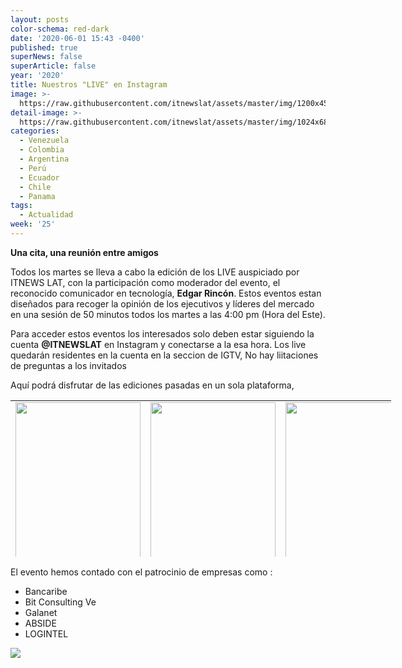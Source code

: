 ```yaml
---
layout: posts
color-schema: red-dark
date: '2020-06-01 15:43 -0400'
published: true
superNews: false
superArticle: false
year: '2020'
title: Nuestros "LIVE" en Instagram
image: >-
  https://raw.githubusercontent.com/itnewslat/assets/master/img/1200x450/Instagram-live.jpg
detail-image: >-
  https://raw.githubusercontent.com/itnewslat/assets/master/img/1024x680/Instagram-live-g.jpg
categories:
  - Venezuela
  - Colombia
  - Argentina
  - Perú
  - Ecuador
  - Chile
  - Panama
tags:
  - Actualidad
week: '25'
---
```

**Una cita, una reunión entre amigos**

Todos los martes se lleva a cabo la edición de los LIVE auspiciado por ITNEWS LAT, con la participación como moderador del evento, el reconocido comunicador en tecnología, **Edgar Rincón**. Estos eventos estan diseñados para recoger la opinión de los ejecutivos y líderes del mercado en una sesión de 50 minutos todos los martes a las 4:00 pm (Hora del Este).

Para acceder estos eventos los interesados solo deben estar siguiendo la cuenta **@ITNEWSLAT** en Instagram y conectarse a la esa hora. Los live quedarán residentes en la cuenta en la seccion de IGTV, No hay liitaciones de preguntas a los invitados

Aquí podrá disfrutar de las ediciones pasadas en un sola plataforma, 

<table style="height: 250px; width: 609px;" width="609">
<tbody>
<tr>
<td style="text-align: justify;"><a href="https://www.instagram.com/tv/CA8mMxxnNzR/?utm_source=ig_web_copy_link"><img class="aligncenter wp-image-68325 size-full" src="http://www.ciberespacio.com.ve/wp-content/uploads/2020/06/LIVE_MiguelLara-e1592507741574.jpg" alt="" width="200" height="250" /></a></td>
<td style="text-align: justify;"><a href="https://www.instagram.com/tv/CBOo1lynOPj/?utm_source=ig_web_copy_link"><img class="aligncenter wp-image-68324 size-full" src="http://www.ciberespacio.com.ve/wp-content/uploads/2020/06/Henkel-García-4_3-e1592507714843.jpg" alt="" width="200" height="250" /></a></td>
<td style="text-align: justify;"><a href="https://www.instagram.com/tv/CBgrRxOnsFN/?utm_source=ig_web_copy_link"><img class="aligncenter wp-image-68326 size-full" src="http://www.ciberespacio.com.ve/wp-content/uploads/2020/06/José-Luis-Gascón4_3-e1592508052745.jpg" alt="" width="200" height="250" /></a></td>
</tr>
<tr>
<td style="text-align: justify;"><a href="https://www.instagram.com/tv/CByrYa8HTP3/?utm_source=ig_web_copy_link"><img class="aligncenter wp-image-68329 size-full" src="http://www.ciberespacio.com.ve/wp-content/uploads/2020/06/Mariadela_Larrazabal_4_3-e1592571945107.jpg" alt="" width="200" height="250" /></a></td>
<td style="text-align: justify;"><a href="https://www.instagram.com/tv/CCEwrKJnpxL/?utm_source=ig_web_copy_link"><img class="aligncenter wp-image-68332 size-full" src="http://www.ciberespacio.com.ve/wp-content/uploads/2020/06/EduardoRG_HOY_4_3-e1593695885456.jpg" alt="" width="200" height="250" /></a></td>
<td style="text-align: justify;"><a href="https://www.instagram.com/tv/CCWu5Nwn9-8/?utm_source=ig_web_copy_link"><img class="aligncenter wp-image-68333 size-full" src="http://www.ciberespacio.com.ve/wp-content/uploads/2020/06/Sebastián-Jasminoy_4_3-e1593695932289.jpg" alt="" width="200" height="250" /></a></td>
</tr>
<tr>
<td style="text-align: justify;"><a href="https://www.instagram.com/tv/CCowgvdnCpH/?utm_source=ig_web_copy_link"><img class="aligncenter wp-image-68334 size-full" src="http://www.ciberespacio.com.ve/wp-content/uploads/2020/07/Luis-Lubeck_4_3-e1594724952207.jpg" alt="" width="200" height="250" /></a></td>
<td style="text-align: justify;"><a href="https://www.instagram.com/tv/CC6xiHkHRrm/?utm_source=ig_web_copy_link"><img class="aligncenter wp-image-68335 size-full" src="http://www.ciberespacio.com.ve/wp-content/uploads/2020/07/GERMANPACHECO_4_3-1-e1595443546558.jpg" alt="" width="200" height="250" /></a></td>
<td style="text-align: justify;"> <a href="https://www.instagram.com/tv/CDM0W1_HCF6/?utm_source=ig_web_copy_link"><img class="aligncenter wp-image-68337 size-full" src="http://www.ciberespacio.com.ve/wp-content/uploads/2020/07/Magdalena_hoy_4_3-e1596120401559.jpg" alt="" width="200" height="250" /></a></td>
</tr>
<tr>
<td style="text-align: justify;"><a href="https://www.instagram.com/tv/CDe2CwAneun/?utm_source=ig_web_copy_link"><img class="aligncenter wp-image-68341 size-full" src="http://www.ciberespacio.com.ve/wp-content/uploads/2020/07/RN_4-3-e1596396886973.jpg" alt="" width="200" height="250" /></a></td>
<td style="text-align: justify;"><a href="https://www.instagram.com/itnewslat/"><img class="aligncenter wp-image-68343 size-full" src="http://www.ciberespacio.com.ve/wp-content/uploads/2020/08/CarlosJ_43-e1597017075914.jpg" alt="" width="200" height="250" /></a></td>
<td style="text-align: justify;"><a href="https://www.instagram.com/tv/CEC4c0ynxpt/?utm_source=ig_web_copy_link"><img class="aligncenter wp-image-68345 size-full" src="http://www.ciberespacio.com.ve/wp-content/uploads/2020/08/MARIANO-O’KON43-e1597838334991.jpg" alt="" width="200" height="250" /></a></td>
</tr>
<tr>
<td style="text-align: justify;"><a href="https://www.instagram.com/tv/CEU46X9HOdt/?utm_source=ig_web_copy_link"><img class="aligncenter wp-image-68348 size-full" src="http://www.ciberespacio.com.ve/wp-content/uploads/2020/08/RicardoVilladiego43-e1598442712855.jpg" alt="RicardoVilladiego43" width="200" height="250" /></a></td>
<td style="text-align: justify;"><a href="https://www.instagram.com/tv/CEm7XGhHYjt/?utm_source=ig_web_copy_link"><img class="aligncenter wp-image-68350 size-full" src="http://www.ciberespacio.com.ve/wp-content/uploads/2020/08/José-F.-Otero43-e1599133057185.jpg" alt="José F. Otero43" width="200" height="250" /></a></td>
<td style="text-align: center;"> <a href="https://www.instagram.com/tv/CE48U92HnPG/?utm_source=ig_web_copy_link"><img class="aligncenter wp-image-68355 size-full" src="http://www.ciberespacio.com.ve/wp-content/uploads/2020/09/mireya43-e1599478239998.jpg" alt="mireya43" width="200" height="250" /></a></td>
</tr>
<tr>
<td style="text-align: justify;"><a href="https://www.instagram.com/tv/CFK9mjtn_s1/?utm_source=ig_web_copy_link"><img class="aligncenter wp-image-68361 size-full" src="http://www.ciberespacio.com.ve/wp-content/uploads/2020/09/Caro43-e1600084151266.jpg" alt="Caro43" width="200" height="250" /></a></td>
<td style="text-align: justify;"> <a href="http://www.ciberespacio.com.ve/wp-content/uploads/2020/09/luismarrero43-e1600515923264.jpg"><img class="aligncenter wp-image-68365 size-full" src="http://www.ciberespacio.com.ve/wp-content/uploads/2020/09/luismarrero43-e1600515923264.jpg" alt="luismarrero43" width="200" height="250" /></a></td>
<td style="text-align: center;"><a href="https://www.instagram.com/tv/CFvBRlWHVWH/?utm_source=ig_web_copy_link"><img class="aligncenter wp-image-68366 size-full" src="http://www.ciberespacio.com.ve/wp-content/uploads/2020/09/Ivette43-e1601378640244.jpg" alt="Ivette43" width="200" height="250" /></a></td>
</tr>
<tr>
<td style="text-align: justify;"><a href="https://www.instagram.com/tv/CGBCxVPH04Q/?utm_source=ig_web_copy_link"><img class="aligncenter wp-image-68368 size-full" src="http://www.ciberespacio.com.ve/wp-content/uploads/2020/10/DavidR43-e1601983942437.jpg" alt="DavidR43" width="200" height="250" /></a></td>
<td style="text-align: justify;"><a href="https://youtu.be/2wkjbtrA4yI"><img class="aligncenter wp-image-68373 size-full" src="http://www.ciberespacio.com.ve/wp-content/uploads/2020/10/zoom43-e1603231974109.jpg" alt="zoom43" width="200" height="250" /></a></td>
<td style="text-align: center;"><a href="https://www.instagram.com/tv/CGlGZ_jnqQ8/?utm_source=ig_web_copy_link"><img class="aligncenter wp-image-68374 size-full" src="http://www.ciberespacio.com.ve/wp-content/uploads/2020/10/Sanoja43-e1603232211811.jpg" alt="Sanoja43" width="200" height="250" /></a></td>
</tr>
<tr>
<td style="text-align: center;"><a href="https://www.instagram.com/tv/CG3HFkxHcsn/?utm_source=ig_web_copy_link"><img class="aligncenter wp-image-68377 size-full" src="http://www.ciberespacio.com.ve/wp-content/uploads/2020/10/SheWorks43-1-e1603717153139.jpg" alt="SheWorks43 (1)" width="200" height="250" /></a></td>
<td style="text-align: center;"><a href="https://www.instagram.com/tv/CHJJBCInsCI/?utm_source=ig_web_copy_link"><img class="aligncenter wp-image-68380 size-full" src="http://www.ciberespacio.com.ve/wp-content/uploads/2020/11/AlfonsoLunapost-e1604681305903.jpg" alt="AlfonsoLunapost" width="200" height="250" /></a></td>
<td></td>
</tr>
</tbody>
</table>

El evento hemos contado con el patrocinio de empresas como :

- Bancaribe
- Bit Consulting Ve
- Galanet
- ABSIDE
- LOGINTEL

<img src="https://tracker.metricool.com/c3po.jpg?hash=56f88a41e39ab42c063cc51676587a04"/>
